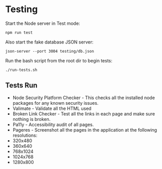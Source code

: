 # Testing

Start the Node server in Test mode:

```
npm run test
```

Also start the fake database JSON server:

```
json-server --port 3004 testing/db.json
```

Run the bash script from the root dir to begin tests:

```
./run-tests.sh
```

## Tests Run

* Node Security Platform Checker - This checks all the installed node packages for any known security issues.
* Valimate - Validate all the HTML used
* Broken Link Checker - Test all the links in each page and make sure nothing is broken.
* Pa11y - Accessibility audit of all pages.
* Pageres - Screenshot all the pages in the application at the following resolutions:
 * 320x480
 * 360x640
 * 768x1024
 * 1024x768
 * 1280x800
